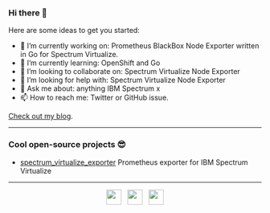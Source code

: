 ### Hi there 👋

Here are some ideas to get you started:

- 🔭 I’m currently working on: Prometheus BlackBox Node Exporter written in Go for Spectrum Virtualize.
- 🌱 I’m currently learning: OpenShift and Go
- 👯 I’m looking to collaborate on: Spectrum Virtualize Node Exporter
- 🤔 I’m looking for help with: Spectrum Virtualize Node Exporter
- 💬 Ask me about: anything IBM Spectrum x
- 📫 How to reach me: Twitter or GitHub issue.


[Check out my blog](https://medium.com/possimpible).

---

### Cool open-source projects 😎

* [spectrum_virtualize_exporter](https://github.com/olemyk/spectrum_virtualize_exporter) Prometheus exporter for IBM Spectrum Virtualize
---

<p align='center'>
<a href="https://twitter.com/OleMyklebust"><img height="30" src="https://raw.githubusercontent.com/worksofliam/worksofliam/master/icon/twitter.png?raw=true"></a>&nbsp;&nbsp;
<a href="https://instagram.com/olemyk"><img height="30" src="https://raw.githubusercontent.com/worksofliam/worksofliam/master/icon/instagram.jpg?raw=true"></a>&nbsp;&nbsp;
<a href="https://www.linkedin.com/in/olemyklebust/"><img height="30" src="https://raw.githubusercontent.com/worksofliam/worksofliam/master/icon/linkedin.png?raw=true"></a>
</p>
